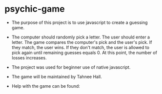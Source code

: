 # psychic-game


* The purpose of this project is to use javascript to create a guessing game.

* The computer should randomly pick a letter.  The user should enter a letter.
  The game compares the computer's pick and the user's pick.  If they match, the user wins.
  If they don't match, the user is allowed to pick again until remaining guesses equals 0.
  At this point, the number of losses increases.

* The project was used for beginner use of native javascript.

* The game will be maintained by Tahnee Hall.

* Help with the game can be found: